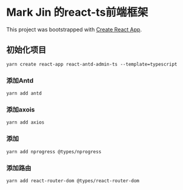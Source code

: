 # Mark Jin 的react-ts前端框架

This project was bootstrapped with [Create React App](https://github.com/facebook/create-react-app).

## 初始化项目

`yarn create react-app react-antd-admin-ts --template=typescript`

### 添加Antd

`yarn add antd`

### 添加axois

`yarn add axios`

### 添加

`yarn add nprogress @types/nprogress`

### 添加路由

`yarn add react-router-dom @types/react-router-dom`
